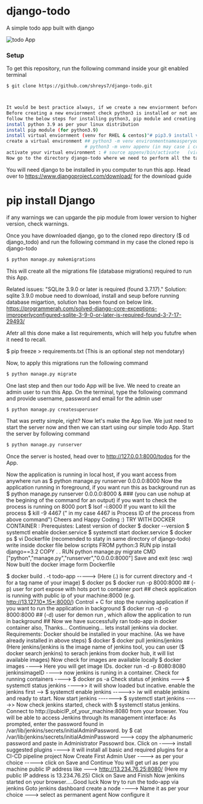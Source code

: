 # django-todo
A simple todo app built with django

![todo App](https://raw.githubusercontent.com/shreys7/django-todo/develop/staticfiles/todoApp.png)
### Setup
To get this repository, run the following command inside your git enabled terminal
```bash
$ git clone https://github.com/shreys7/django-todo.git 



It would be best practice always, if we create a new enviornment before running the application. 
Before creating a new enviornment check python3 is installed or not and also pip module need to install.
follow the below steps for installing python3, pip module and creating a new environment.
install python 3.9 as per your linux distribution
install pip module (for python3.9)
install virtual enviornment (venv for RHEL & centos)"# pip3.9 install virtualenv"
create a virtual environment ## python3 -m venv environmentnameasperyourchoice
                             # python3 -m venv appenv (in may case i created a virtual environment as "appenv")
activate your virtual environment : # source appenv/bin/activate   (virtual environment name as "appenv" followed by /bin/activate)
Now go to the directory django-todo where we need to perform all the tasks.
```
You will need django to be installed in you computer to run this app. Head over to https://www.djangoproject.com/download/ for the download guide
# pip install Django  
if any warnings we can upgarde the pip module from lower version to higher version, check warnings.

Once you have downloaded django, go to the cloned repo directory ($ cd django_todo) and run the following command
in my case the cloned repo is django-todo
```bash
$ python manage.py makemigrations
```

This will create all the migrations file (database migrations) required to run this App.

Related issues:
            "SQLite 3.9.0 or later is required (found 3.7.17)."
Solution: 
          sqlite 3.9.0 mobue need to download, install and seup before running database migartion, solution has been found on below link.
          https://programmerah.com/solved-django-core-exceptions-improperlyconfigured-sqlite-3-9-0-or-later-is-required-found-3-7-17-29493/
          
 Afetr all this done make a list requirements, which will help you futufre when it need to recall.
 
 $ pip freeze > requirements.txt  (This is an optional step not mendotary)
                   
Now, to apply this migrations run the following command
```bash
$ python manage.py migrate
```
One last step and then our todo App will be live. We need to create an admin user to run this App. On the terminal, type the following command and provide username, password and email for the admin user
```bash
$ python manage.py createsuperuser
```

That was pretty simple, right? Now let's make the App live. We just need to start the server now and then we can start using our simple todo App. Start the server by following command

```bash
$ python manage.py runserver
```
Once the server is hosted, head over to http://127.0.0.1:8000/todos for the App.

Now the application is running in local host, if you want access from anywhere run as 
$ python manage.py runserver 0.0.0.0:8000
Now the application running in foreground, if you want run this as background run as 
$ python manage.py runserver 0.0.0.0:8000 &       ### (you can use nohup at the begining of the command for an output)
if you want to check the process is running on 8000 port
$ lsof -i:8000
If you want to kill the process 
$ kill -9  4467    (" in my case 4467 is Process ID of the process from above command")
Cheers and Happy Coding :)
TRY WITH DOCKER CONTAINER :
Prerequistes:
  Latest version of docker
$ docker --version
$ systemctl enable docker.service
$ systemctl start docker.service
$ docker ps
$ vi Dockerfile   (recomended to staty in same directory of django-todo)
write inside docker file below scripts
  FROM python:3
  RUN pip install django==3.2
  COPY . .
  RUN python manage.py migrate
  CMD ["python","manage.py","runserver","0.0.0.0:8000"]
  Save and exit (esc :wq)
  Now buitl the docker image form Dockerfile
  
$ docker build . -t todo-app  -----> (Here (.) is for current directory and -t for a tag name of your image)
$ docker ps
$ docker run -p 8000:8000 <container ID>  ## (-p) user for port expose with hots port to container port ##
check application is running with public ip of your machine:8000 (e.g. http://13.127.10*.15*:8000/)
Control + C for stop the running application
if you want to run the application in background 
$ docker run -d -p 8000:8000 <container ID> ## (-d) user for demon run , which allow the application to run in background ##
Now we have successfully ran todo-app in docker container also, Thanks...
Continueing...
lets install jenkins via docker.
Requirements:
  Docker should be installed in your machine. (As we have already installed in above steps)
$ docker
$ docker pull jenkins/jenkins (Here jenkins/jenkins is the image name of jenkins tool, you can user ($ docker search jenkins) to serach jenkins from docker hub, it will list available images)
Now check for images are available locally $ docker images    ----> Here you will get image IDs.
docker run -d -p 8080:8080 jenkinsimageID   ----> now jenkins is runing in a container.
Check for running containers ----> $ docker ps -a
Check status of jenkins ---> $ systemctl status jenkins ---->> it will show loaded but incative.
enable the jenkins first --> $ systemctl enable jenkins ----->> iw will enable jenkins and ready to start.
Now start jenkins   -------> $ systemctl start jenkins  ----->> Now check jenkins started, check with $ systemctl status jenkins.
Connect to http://pubicIP_of_your_machine:8080  from your browser. You will be able to access Jenkins through its management interface:
As prompted, enter the password found in /var/lib/jenkins/secrets/initialAdminPassword. by $ cat /var/lib/jenkins/secrets/initialAdminPassword   ---> copy the alphanumeric password and paste in Administrator Passowrd box.
Click on ----> install suggested plugins ----> it will install all basic and required plugins for a CI-CD pipeline project
Now Create First Admin User  ----> as per your choice   -----> click on Save and Continue
You will get url as per you machine public IP address like ---> http://13.234.76.25:8080/   (Here my public IP address is 13.234.76.25)
Click on Save and Finish
Now jenkins started on your browser.....Good luck
Now try to run the todo-app via jenkins
Goto jenkins dashboard
create a node ----> Name it as per your choice ---> select as permanent agent
Now configure it
